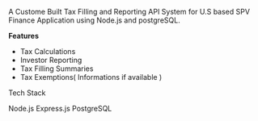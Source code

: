 A Custome Built Tax Filling and Reporting API System for U.S based SPV Finance Application using Node.js and postgreSQL.

**Features**

* Tax Calculations
* Investor Reporting 
* Tax Filling Summaries
* Tax Exemptions( Informations if available )

Tech Stack

Node.js
Express.js
PostgreSQL